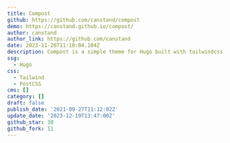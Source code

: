 ```yaml
---
title: Compost
github: https://github.com/canstand/compost
demo: https://canstand.github.io/compost/
author: canstand
author_link: https://github.com/canstand
date: 2023-11-26T11:18:04.104Z
description: Compost is a simple theme for Hugo built with tailwindcss.
ssg:
  - Hugo
css:
  - Tailwind
  - PostCSS
cms: []
category: []
draft: false
publish_date: '2021-09-27T11:12:02Z'
update_date: '2023-12-19T13:47:00Z'
github_star: 38
github_fork: 11
---
```

